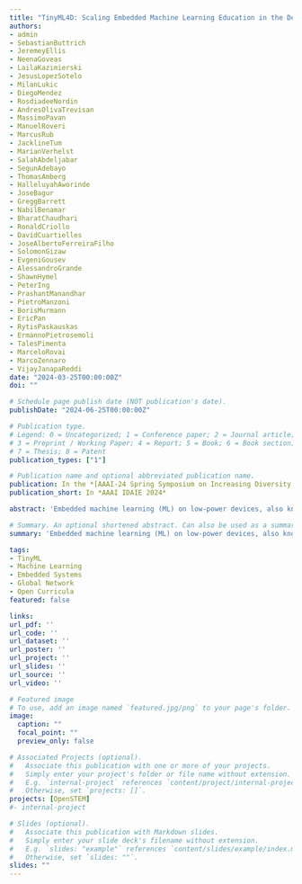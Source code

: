 ```yaml
---
title: "TinyML4D: Scaling Embedded Machine Learning Education in the Developing World"
authors:
- admin
- SebastianButtrich
- JeremeyEllis
- NeenaGoveas
- LailaKazimierski
- JesusLopezSotelo
- MilanLukic
- DiegoMendez
- RosdiadeeNordin
- AndresOlivaTrevisan
- MassimoPavan
- ManuelRoveri
- MarcusRub
- JacklineTum
- MarianVerhelst
- SalahAbdeljabar
- SegunAdebayo
- ThomasAmberg
- HalleluyahAworinde
- JoseBagur
- GreggBarrett
- NabilBenamar
- BharatChaudhari
- RonaldCriollo
- DavidCuartielles
- JoseAlbertoFerreiraFilho
- SolomonGizaw
- EvgeniGousev
- AlessandroGrande
- ShawnHymel
- PeterIng
- PrashantManandhar
- PietroManzoni
- BorisMurmann
- EricPan
- RytisPaskauskas
- ErmannoPietrosemoli
- TalesPimenta
- MarceloRovai
- MarcoZennaro
- VijayJanapaReddi
date: "2024-03-25T00:00:00Z"
doi: ""

# Schedule page publish date (NOT publication's date).
publishDate: "2024-06-25T00:00:00Z"

# Publication type.
# Legend: 0 = Uncategorized; 1 = Conference paper; 2 = Journal article;
# 3 = Preprint / Working Paper; 4 = Report; 5 = Book; 6 = Book section;
# 7 = Thesis; 8 = Patent
publication_types: ["1"]

# Publication name and optional abbreviated publication name.
publication: In the *[AAAI-24 Spring Symposium on Increasing Diversity in AI Education and Research](https://sites.google.com/uncc.edu/aaai-diversity-in-ai-education/home)*
publication_short: In *AAAI IDAIE 2024*

abstract: 'Embedded machine learning (ML) on low-power devices, also known as "TinyML," enables intelligent applications on accessible hardware and fosters collaboration across disciplines to solve real-world problems. Its interdisciplinary and practical nature makes embedded ML education appealing, but barriers remain that limit its accessibility, especially in developing countries. Challenges include limited open-source software, courseware, models, and datasets that can be used with globally accessible heterogeneous hardware. Our vision is that with concerted effort and partnerships between industry and academia, we can overcome such challenges and enable embedded ML education to empower developers and researchers worldwide to build locally relevant AI solutions on low-cost hardware, increasing diversity and sustainability in the field. Towards this aim, we document efforts made by the TinyML4D community to scale embedded ML education globally through open-source curricula and introductory workshops co-created by international educators. We conclude with calls to action to further develop modular and inclusive resources and transform embedded ML into a truly global gateway to embedded AI skills development.'

# Summary. An optional shortened abstract. Can also be used as a summary for an extended abstract or poster etc.
summary: 'Embedded machine learning (ML) on low-power devices, also known as "TinyML," enables intelligent applications on accessible hardware and fosters collaboration across disciplines to solve real-world problems. Its interdisciplinary and practical nature makes embedded ML education appealing, but barriers remain that limit its accessibility, especially in developing countries. Challenges include limited open-source software, courseware, models, and datasets that can be used with globally accessible heterogeneous hardware. Our vision is that with concerted effort and partnerships between industry and academia, we can overcome such challenges and enable embedded ML education to empower developers and researchers worldwide to build locally relevant AI solutions on low-cost hardware, increasing diversity and sustainability in the field. Towards this aim, we document efforts made by the TinyML4D community to scale embedded ML education globally through open-source curricula and introductory workshops co-created by international educators. We conclude with calls to action to further develop modular and inclusive resources and transform embedded ML into a truly global gateway to embedded AI skills development.'

tags:
- TinyML
- Machine Learning
- Embedded Systems
- Global Network
- Open Curricula
featured: false

links:
url_pdf: ''
url_code: ''
url_dataset: ''
url_poster: ''
url_project: ''
url_slides: ''
url_source: ''
url_video: ''

# Featured image
# To use, add an image named `featured.jpg/png` to your page's folder. 
image:
  caption: ""
  focal_point: ""
  preview_only: false

# Associated Projects (optional).
#   Associate this publication with one or more of your projects.
#   Simply enter your project's folder or file name without extension.
#   E.g. `internal-project` references `content/project/internal-project/index.md`.
#   Otherwise, set `projects: []`.
projects: [OpenSTEM]
#- internal-project

# Slides (optional).
#   Associate this publication with Markdown slides.
#   Simply enter your slide deck's filename without extension.
#   E.g. `slides: "example"` references `content/slides/example/index.md`.
#   Otherwise, set `slides: ""`.
slides: ""
---
```


<!-- {{% alert note %}}
Click the *Cite* button above to demo the feature to enable visitors to import publication metadata into their reference management software.
{{% /alert %}}

{{% alert note %}}
Click the *Slides* button above to demo Academic's Markdown slides feature.
{{% /alert %}} -->

<!-- Supplementary notes can be added here, including [code and math](https://sourcethemes.com/academic/docs/writing-markdown-latex/). -->

